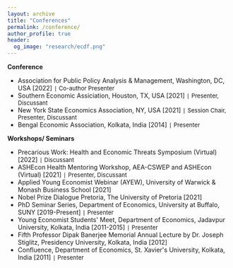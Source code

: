```yaml
---
layout: archive
title: "Conferences"
permalink: /conference/
author_profile: true
header:
  og_image: "research/ecdf.png"
---
```


**Conference**
- Association for Public Policy Analysis & Management, Washington, DC, USA [2022] `|` <span style="font-size:13px;"> Co-author Presenter </span>
- Southern Economic Assiciation, Houston, TX, USA [2021]  `|` <span style="font-size:13px;"> Presenter, Discussant </span>
- New York State Economics Association, NY, USA [2021] `|` <span style="font-size:13px;"> Session Chair, Presenter, Discussant </span>
- Bengal Economic Association, Kolkata, India [2014]  `|` <span style="font-size:13px;"> Presenter </span>

**Workshops/ Seminars**
- Precarious Work: Health and Economic Threats Symposium (Virtual) [2022] `|` <span style="font-size:13px;"> Discussant </span>
- ASHEcon Health Mentoring Workshop, AEA-CSWEP and ASHEcon (Virtual) [2021] `|` <span style="font-size:13px;"> Presenter, Discussant </span>
- Applied Young Economist Webinar (AYEW), University of Warwick & Monash Business School [2021]
- Nobel Prize Dialogue Pretoria, The University of Pretoria [2021]
- PhD Seminar Series, Department of Economics, University at Buffalo, SUNY [2019-Present] `|` <span style="font-size:13px;"> Presenter </span>
- Young Economist Students' Meet, Department of Economics, Jadavpur University, Kolkata, India [2011-2015] `|` <span style="font-size:13px;"> Presenter </span>
- Fifth Professor Dipak Banerjee Memorial Annual Lecture by Dr. Joseph Stiglitz, Presidency University, Kolkata, India [2012]
- Confluence, Department of Economics, St. Xavier's University, Kolkata, India [2011] `|` <span style="font-size:13px;"> Presenter </span>



